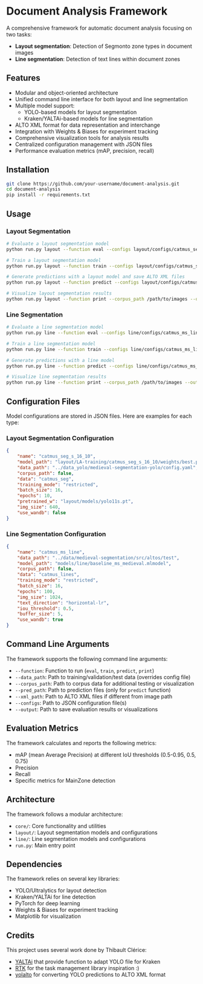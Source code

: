 # Document Analysis Framework

A comprehensive framework for automatic document analysis focusing on two tasks:
- **Layout segmentation**: Detection of Segmonto zone types in document images
- **Line segmentation**: Detection of text lines within document zones

## Features

- Modular and object-oriented architecture
- Unified command line interface for both layout and line segmentation
- Multiple model support:
  - YOLO-based models for layout segmentation
  - Kraken/YALTAi-based models for line segmentation
- ALTO XML format for data representation and interchange
- Integration with Weights & Biases for experiment tracking
- Comprehensive visualization tools for analysis results
- Centralized configuration management with JSON files
- Performance evaluation metrics (mAP, precision, recall)

## Installation

```bash
git clone https://github.com/your-username/document-analysis.git
cd document-analysis
pip install -r requirements.txt
```

## Usage

### Layout Segmentation

```bash
# Evaluate a layout segmentation model
python run.py layout --function eval --configs layout/configs/catmus_seg_s_16_10.json

# Train a layout segmentation model
python run.py layout --function train --configs layout/configs/catmus_seg_s_16_10.json

# Generate predictions with a layout model and save ALTO XML files
python run.py layout --function predict --configs layout/configs/catmus_seg_s_16_10.json --output /path/to/output/dir

# Visualize layout segmentation results
python run.py layout --function print --corpus_path /path/to/images --output /path/to/output/dir
```

### Line Segmentation

```bash
# Evaluate a line segmentation model
python run.py line --function eval --configs line/configs/catmus_ms_line.json

# Train a line segmentation model
python run.py line --function train --configs line/configs/catmus_ms_line.json

# Generate predictions with a line model
python run.py line --function predict --configs line/configs/catmus_ms_line.json --output /path/to/output/dir

# Visualize line segmentation results
python run.py line --function print --corpus_path /path/to/images --output /path/to/output/dir
```

## Configuration Files

Model configurations are stored in JSON files. Here are examples for each type:

### Layout Segmentation Configuration

```json
{
    "name": "catmus_seg_s_16_10",
    "model_path": "layout/LA-training/catmus_seg_s_16_10/weights/best.pt",
    "data_path": "../data_yolo/medieval-segmentation-yolo/config.yaml",
    "corpus_path": false,
    "data": "catmus_seg",
    "training_mode": "restricted",
    "batch_size": 16,
    "epochs": 10,
    "pretrained_w": "layout/models/yolo11s.pt",
    "img_size": 640,
    "use_wandb": false
}
```

### Line Segmentation Configuration

```json
{
    "name": "catmus_ms_line",
    "data_path": "../data/medieval-segmentation/src/altos/test",
    "model_path": "models/line/baseline_ms_medieval.mlmodel",
    "corpus_path": false,
    "data": "catmus_lines",
    "training_mode": "restricted",
    "batch_size": 16,
    "epochs": 100,
    "img_size": 1024,
    "text_direction": "horizontal-lr",
    "iou_threshold": 0.5,
    "buffer_size": 5,
    "use_wandb": true
}
```

## Command Line Arguments

The framework supports the following command line arguments:

- `--function`: Function to run (`eval`, `train`, `predict`, `print`)
- `--data_path`: Path to training/validation/test data (overrides config file)
- `--corpus_path`: Path to corpus data for additional testing or visualization
- `--pred_path`: Path to prediction files (only for `predict` function)
- `--xml_path`: Path to ALTO XML files if different from image path
- `--configs`: Path to JSON configuration file(s)
- `--output`: Path to save evaluation results or visualizations


## Evaluation Metrics

The framework calculates and reports the following metrics:
- mAP (mean Average Precision) at different IoU thresholds (0.5-0.95, 0.5, 0.75)
- Precision
- Recall
- Specific metrics for MainZone detection

## Architecture

The framework follows a modular architecture:
- `core/`: Core functionality and utilities
- `layout/`: Layout segmentation models and configurations
- `line/`: Line segmentation models and configurations
- `run.py`: Main entry point

## Dependencies

The framework relies on several key libraries:
- YOLO/Ultralytics for layout detection
- Kraken/YALTAi for line detection
- PyTorch for deep learning
- Weights & Biases for experiment tracking
- Matplotlib for visualization

## Credits

This project uses several work done by Thibault Clérice:
- [YALTAi](https://github.com/ponteineptique/YALTAi) that provide function to adapt YOLO file for Kraken
- [RTK](https://github.com/ponteineptique/rtk) for the task management library inspiration :)
- [yolalto](https://github.com/ponteineptique/yolalto) for converting YOLO predictions to ALTO XML format
